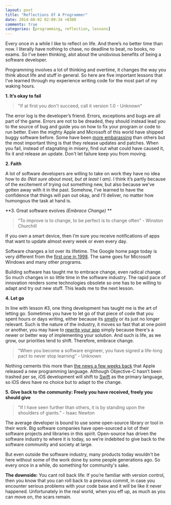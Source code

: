 ```yaml
---
layout: post
title: "Reflections Of A Programmer"
date: 2014-08-02 02:09:34 +0300
comments: true
categories: [programming, reflection, lessons]
---
```

Every once in a while I like to reflect on life. And there’s no better time than now. I literally have nothing to chase, no deadline to beat, no books, no exams. So I’ve been thinking, alot about the unobvious benefits of being a software developer.

Programming involves a lot of thinking and overtime, it changes the way you think about life and stuff in general. So here are five important lessons that I’ve learned through my experience writing code for the most part of my waking hours.
<!-- more -->
**1. It’s okay to fail**

>"If at first you don't succeed, call it version 1.0 - Unknown"

The error log is the developer’s friend. Errors, exceptions and bugs are all part of the game. Errors are not to be dreaded, they should instead lead you to the source of bug and guide you on how to fix your program or code to run better. Even the mighty Apple and Microsoft of this world have shipped buggy software before. Some have been [more embarassing](http://www.huffingtonpost.com/2013/09/25/apple-maps-bad_n_3990340.html) than others but the most important thing is that they release updates and patches. When you fail, instead of stagnating in misery, find out what could have caused it, fix it and release an update. Don't let failure keep you from moving.

**2. Faith**

A lot of software developers are willing to take on work they have no idea how to do *(Not sure about most, but at least I am)*. I think it’s partly because of the excitement of trying out something new, but also because we've gotten away with it in the past. Somehow, I’ve learned to have the confidence that things will pan out okay, and I'll deliver, no matter how humongous the task at hand is.

**3. Great software evolves *(Embrace Change)* **

>“To improve is to change, to be perfect is to change often” - Winston Churchill

If you own a smart device, then I’m sure you receive notifications of apps that want to update almost every week or even every day.

Software changes a lot over its lifetime. The Google home page today is very different from the [first one in 1998](http://en.wikipedia.org/wiki/File:Google1998.png). The same goes for Microsoft Windows and many other programs.

Building software has taught me to embrace change, even radical change. So much changes in so little time in the software industry. The rapid pace of innovation renders some technologies obsolete so one has to be willing to adapt and try out new stuff. This leads me to the next lesson.

**4. Let go**

In line with lesson #3, one thing development has taught me is the art of letting go. Sometimes you have to let go of that piece of code that you spent hours or days writing, either because its [smelly](http://en.wikipedia.org/wiki/Code_smell) or its just no longer relevant. Such is the nature of the industry, it moves so fast that at one point or another, you may have to [rewrite your app](http://www.infoq.com/articles/twitter-java-use) simply because there's a newer or better way of implementing your solution. And such is life, as we grow, our priorities tend to shift. Therefore, embrace change.

>“When you become a software engineer, you have signed a life-long pact to never stop learning” - Unknown

Nothing cements this more than [the news a few weeks back](http://techcrunch.com/2014/06/02/apple-launches-swift-a-new-programming-language-for-writing-ios-and-os-x-apps/) that Apple released a new programming language. Although Objective-C hasn’t been trashed per se, iOS development will shift to [Swift](https://developer.apple.com/swift/) as the primary language, so iOS devs have no choice but to adapt to the change. 

**5. Give back to the community: Freely you have received, freely you should give**

>"If I have seen further than others, it is by standing upon the shoulders of giants." - Isaac Newton

The average developer is bound to use some open-source library or tool in their work. Big software companies have open-sourced a lot of their software projects and libraries in this spirit. Open-source has driven the software industry to where it is today, so we’re indebited to give back to the software community and society at large.

But even outside the software industry, many products today wouldn't be here without some of the work done by some people generations ago. So every once in a while, do something for community's sake.

**The downside:**
You cant roll back life:
If you’re familiar with version control, then you know that you can roll back to a previous commit, in case you encounter serious problems with your code base and it will be like it never happened. Unfortunately in the real world, when you eff up, as much as you can move on, the scars remain.



